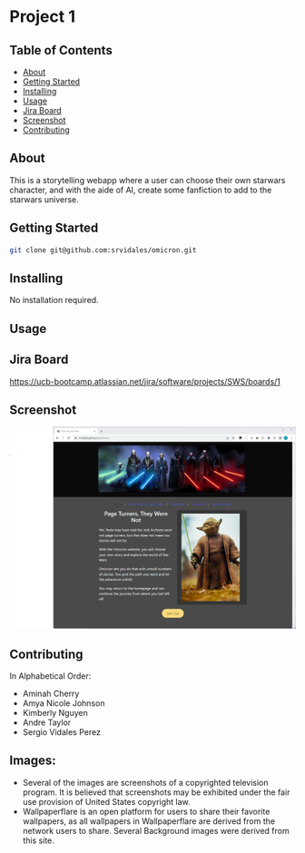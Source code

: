 # Project 1

## Table of Contents

- [About](#about)
- [Getting Started](#getting-started)
- [Installing](#installing)
- [Usage](#usage)
- [Jira Board](#jira-board)
- [Screenshot](#screenshot)
- [Contributing](#contributing)

## About

This is a storytelling webapp where a user can choose their own starwars character, and with the aide of AI, create some fanfiction to add to the starwars universe. 

## Getting Started

```bash
git clone git@github.com:srvidales/omicron.git
```

## Installing

No installation required.

## Usage

## Jira Board
https://ucb-bootcamp.atlassian.net/jira/software/projects/SWS/boards/1

## Screenshot

![screenshot](./screenshot.png)

## Contributing

In Alphabetical Order:

- Aminah Cherry
- Amya Nicole Johnson
- Kimberly Nguyen
- Andre Taylor
- Sergio Vidales Perez

## Images: 
- Several of the images are screenshots of a copyrighted television program. It is believed that screenshots may be exhibited under the fair use provision of United States copyright law.
- Wallpaperflare is an open platform for users to share their favorite wallpapers, as all wallpapers in Wallpaperflare are derived from the network users to share. Several Background images were derived from this site. 

